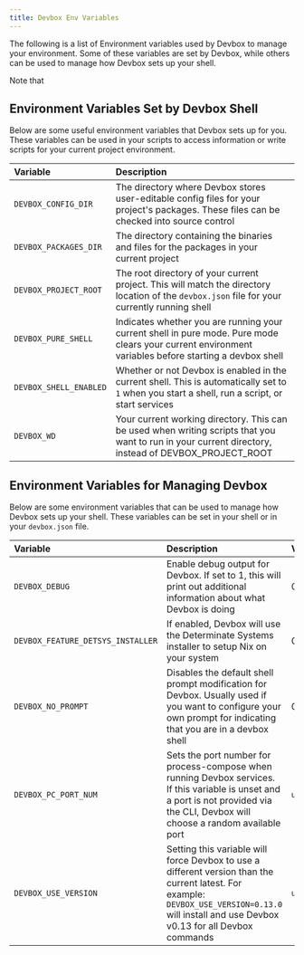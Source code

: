 ```yaml
---
title: Devbox Env Variables
---
```


The following is a list of Environment variables used by Devbox to manage your environment. Some of these variables are set by Devbox, while others can be used to manage how Devbox sets up your shell.

Note that

## Environment Variables Set by Devbox Shell

Below are some useful environment variables that Devbox sets up for you. These variables can be used in your scripts to access information or write scripts for your current project environment.

| Variable | Description |
|:--------|:-----------|
|`DEVBOX_CONFIG_DIR`| The directory where Devbox stores user-editable config files for your project's packages. These files can be checked into source control |
|`DEVBOX_PACKAGES_DIR`| The directory containing the binaries and files for the packages in your current project |
| `DEVBOX_PROJECT_ROOT` | The root directory of your current project. This will match the directory location of the `devbox.json` file for your currently running shell |
| `DEVBOX_PURE_SHELL` | Indicates whether you are running your current shell in pure mode. Pure mode clears your current environment variables before starting a devbox shell |
| `DEVBOX_SHELL_ENABLED` | Whether or not Devbox is enabled in the current shell. This is automatically set to `1` when you start a shell, run a script, or start services |
| `DEVBOX_WD` | Your current working directory. This can be used when writing scripts that you want to run in your current directory, instead of DEVBOX_PROJECT_ROOT |


## Environment Variables for Managing Devbox

Below are some environment variables that can be used to manage how Devbox sets up your shell. These variables can be set in your shell or in your `devbox.json` file.

| Variable | Description | Value |
|:--------|:-----------|:------------|
|`DEVBOX_DEBUG` | Enable debug output for Devbox. If set to 1, this will print out additional information about what Devbox is doing | 0 |
|`DEVBOX_FEATURE_DETSYS_INSTALLER` | If enabled, Devbox will use the Determinate Systems installer to setup Nix on your system | 0 |
|`DEVBOX_NO_PROMPT` | Disables the default shell prompt modification for Devbox. Usually used if you want to configure your own prompt for indicating that you are in a devbox shell | 0 |
|`DEVBOX_PC_PORT_NUM` | Sets the port number for process-compose when running Devbox services. If this variable is unset and a port is not provided via the CLI, Devbox will choose a random available port | `unset` |
|`DEVBOX_USE_VERSION` | Setting this variable will force Devbox to use a different version than the current latest. For example: `DEVBOX_USE_VERSION=0.13.0` will install and use Devbox v0.13 for all Devbox commands| `unset`|
